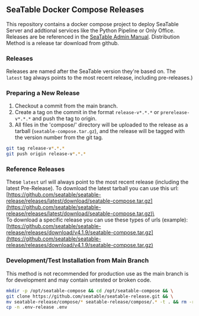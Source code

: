 ## SeaTable Docker Compose Releases
This repository contains a docker compose project to deploy SeaTable Server and addtional services like the Python Pipeline or Only Office. Releases are be referenced in the [SeaTable Admin Manual](https://admin.seatable.io/). Distribution Method is a release tar download from github.

### Releases

Releases are named after the SeaTable version they're based on. The `latest` tag always points to the most recent release, including pre-releases.)

### Preparing a New Release

1. Checkout a commit from the main branch.
2. Create a tag on the commit in the format `release-v*.*.*` or `prerelease-v*.*.*` and push the tag to origin.
3. All files in the 'compose/' directory will be uploaded to the release as a tarball (`seatable-compose.tar.gz`), and the release will be tagged with the version number from the git tag.

```bash
git tag release-v*.*.*
git push origin release-v*.*.*
```
### Reference Releases

These `latest` url will always point to the most recent release (including the latest Pre-Release).
To download the latest tarball you can use this url:
[https://github.com/seatable/seatable-release/releases/latest/download/seatable-compose.tar.gz](https://github.com/seatable/seatable-release/releases/latest/download/seatable-compose.tar.gz)\
\
To download a specific release you can use these types of urls (example):\
[https://github.com/seatable/seatable-release/releases/download/v4.1.9/seatable-compose.tar.gz](https://github.com/seatable/seatable-release/releases/download/v4.1.9/seatable-compose.tar.gz)

### Development/Test Installation from Main Branch

This method is not recommended for production use as the main branch is for development and may contain untested or broken code.
```bash
mkdir -p /opt/seatable-compose && cd /opt/seatable-compose && \
git clone https://github.com/seatable/seatable-release.git && \
mv seatable-release/compose/* seatable-release/compose/.* -t . && rm -r seatable-release/ && \
cp -n .env-release .env
```

